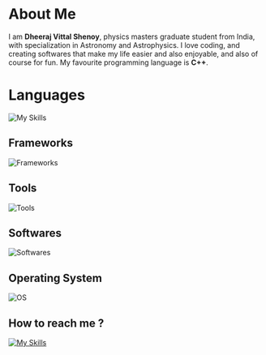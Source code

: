 <!--
**dheerajshenoy/dheerajshenoy** is a ✨ _special_ ✨ repository because its `README.md` (this file) appears on your GitHub profile.

Here are some ideas to get you started:

- 🔭 I’m currently working on ...
- 🌱 I’m currently learning ...
- 👯 I’m looking to collaborate on ...
- 🤔 I’m looking for help with ...
- 💬 Ask me about ...
- 📫 How to reach me: ...
- 😄 Pronouns: ...
- ⚡ Fun fact: ...
-->

# About Me

I am **Dheeraj Vittal Shenoy**, physics masters graduate student from India, with specialization in Astronomy and Astrophysics. I love coding, and creating softwares that make my life easier and also enjoyable, and also of course for fun. My favourite programming language is **C++**.

# Languages

![My Skills](https://skillicons.dev/icons?i=c,cpp,python,rust,r,latex,kotlin,php,cs,fortran,bash,java,js,html,css,lua,markdown)

## Frameworks

![Frameworks](https://skillicons.dev/icons?i=qt,tensorflow,pytorch)

## Tools

![Tools](https://skillicons.dev/icons?i=git,github,cmake,regex)

## Softwares

![Softwares](https://skillicons.dev/icons?i=neovim,blender,androidstudio,arduino,godot,unity)

## Operating System
![OS](https://skillicons.dev/icons?i=arch)

## How to reach me ?

[![My Skills](https://skillicons.dev/icons?i=linkedin)](https://linkedin.com/in/dheeraj-vittal-shenoy)

